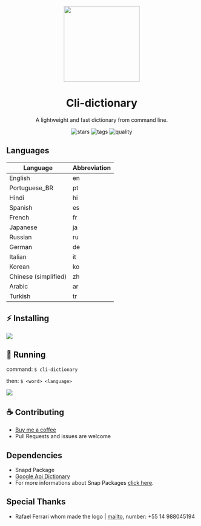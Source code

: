 <p align="center">
  <img width="200" align="center" src="https://github.com/ropoko/cli-dictionary/blob/main/assets/logo.png">
</p>

<h1 align="center">
  Cli-dictionary
</h1>
<p align="center">
  A lightweight and fast dictionary from command line.
</p>

<p align="center">
   <a style="text-decoration:none" href="https://github.com/ropoko/cli-dictionary/stargazers/">
    <img src="https://img.shields.io/github/stars/ropoko/cli-dictionary?style=for-the-badge&color=yellow" alt="stars" />
  </a>
  <a style="text-decoration:none" href="https://gitHub.com/ropoko/cli-dictionary/tags/">
    <img src="https://img.shields.io/github/tag/ropoko/cli-dictionary?style=for-the-badge" alt="tags" />
  </a>
  <a style="text-decoration:none" href="#">
    <img src="https://github.com/ropoko/cli-dictionary/workflows/Code%20Quality/badge.svg" alt="quality" />
  </a>
</p>

## Languages
| Language | Abbreviation |
| -------- | ------------ |
| English | en |
| Portuguese_BR | pt |
| Hindi | hi |
| Spanish | es |
| French | fr |
| Japanese | ja |
| Russian | ru |
| German | de |
| Italian | it |
| Korean | ko |
| Chinese (simplified) | zh |
| Arabic | ar |
| Turkish | tr |

## :zap: Installing
[![](https://snapcraft.io/static/images/badges/en/snap-store-black.svg)](https://snapcraft.io/cli-dictionary)


## :rocket: Running

command: `$ cli-dictionary`

then: `$ <word> <language>`

![](https://github.com/ropoko/cli-dictionary/blob/main/assets/demo.gif)


## :coffee: Contributing 
- [Buy me a coffee](https://picpay.me/ropoko)
- Pull Requests and issues are welcome


## Dependencies
- Snapd Package
- [Google Api Dictionary](https://github.com/meetDeveloper/googleDictionaryAPI)
- For more informations about Snap Packages  [click here](https://snapcraft.io/docs).

## Special Thanks 
- Rafael Ferrari whom made the logo | [mailto](mailto:rafaelferrari.job@gmail.com), number: +55 14 988045194

